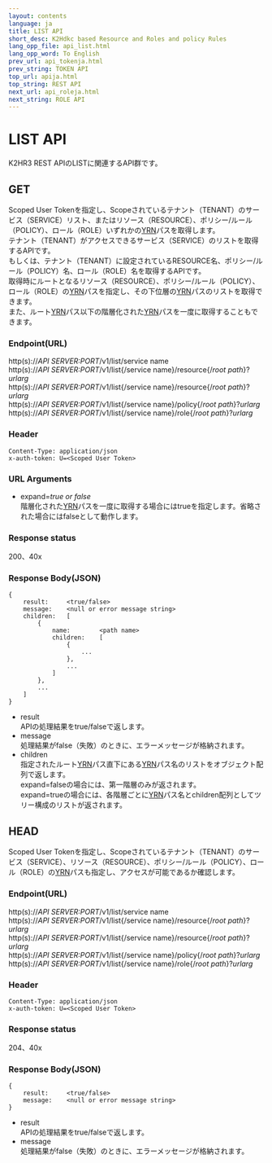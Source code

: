 ```yaml
---
layout: contents
language: ja
title: LIST API
short_desc: K2Hdkc based Resource and Roles and policy Rules
lang_opp_file: api_list.html
lang_opp_word: To English
prev_url: api_tokenja.html
prev_string: TOKEN API
top_url: apija.html
top_string: REST API
next_url: api_roleja.html
next_string: ROLE API
---
```


# LIST API
K2HR3 REST APIのLISTに関連するAPI群です。

## GET
Scoped User Tokenを指定し、Scopeされているテナント（TENANT）のサービス（SERVICE）リスト、またはリソース（RESOURCE）、ポリシー/ルール（POLICY）、ロール（ROLE）いずれかの[YRN](detail_variousja.html)パスを取得します。  
テナント（TENANT）がアクセスできるサービス（SERVICE）のリストを取得するAPIです。  
もしくは、テナント（TENANT）に設定されているRESOURCE名、ポリシー/ルール（POLICY）名、ロール（ROLE）名を取得するAPIです。  
取得時にルートとなるリソース（RESOURCE）、ポリシー/ルール（POLICY）、ロール（ROLE）の[YRN](detail_variousja.html)パスを指定し、その下位層の[YRN](detail_variousja.html)パスのリストを取得できます。  
また、ルート[YRN](detail_variousja.html)パス以下の階層化された[YRN](detail_variousja.html)パスを一度に取得することもできます。

### Endpoint(URL)
http(s)://_API SERVER:PORT_/v1/list/service name  
http(s)://_API SERVER:PORT_/v1/list{/service name}/resource{/_root path_}?_urlarg_  
http(s)://_API SERVER:PORT_/v1/list{/service name}/resource{/_root path_}?_urlarg_  
http(s)://_API SERVER:PORT_/v1/list{/service name}/policy{/_root path_}?_urlarg_  
http(s)://_API SERVER:PORT_/v1/list{/service name}/role{/_root path_}?_urlarg_  

### Header
```
Content-Type: application/json
x-auth-token: U=<Scoped User Token>
```

### URL Arguments
- expand=_true or false_  
階層化された[YRN](detail_variousja.html)パスを一度に取得する場合にはtrueを指定します。省略された場合にはfalseとして動作します。

### Response status
200、40x

### Response Body(JSON)
```
{
    result:     <true/false>
    message:    <null or error message string>
    children:   [
        {
            name:        <path name>
            children:    [
                {
                    ...
                },
                ...
            ]
        },
        ...
    ]
}
```

- result  
APIの処理結果をtrue/falseで返します。
- message  
処理結果がfalse（失敗）のときに、エラーメッセージが格納されます。
- children  
指定されたルート[YRN](detail_variousja.html)パス直下にある[YRN](detail_variousja.html)パス名のリストをオブジェクト配列で返します。  
expand=falseの場合には、第一階層のみが返されます。  
expand=trueの場合には、各階層ごとに[YRN](detail_variousja.html)パス名とchildren配列としてツリー構成のリストが返されます。


## HEAD
Scoped User Tokenを指定し、Scopeされているテナント（TENANT）のサービス（SERVICE）、リソース（RESOURCE）、ポリシー/ルール（POLICY）、ロール（ROLE）の[YRN](detail_variousja.html)パスも指定し、アクセスが可能であるか確認します。

### Endpoint(URL)
http(s)://_API SERVER:PORT_/v1/list/service name  
http(s)://_API SERVER:PORT_/v1/list{/service name}/resource{/_root path_}?_urlarg_  
http(s)://_API SERVER:PORT_/v1/list{/service name}/resource{/_root path_}?_urlarg_  
http(s)://_API SERVER:PORT_/v1/list{/service name}/policy{/_root path_}?_urlarg_  
http(s)://_API SERVER:PORT_/v1/list{/service name}/role{/_root path_}?_urlarg_  

### Header
```
Content-Type: application/json
x-auth-token: U=<Scoped User Token>
```

### Response status
204、40x

### Response Body(JSON)
```
{
    result:     <true/false>
    message:    <null or error message string>
}
```

- result  
APIの処理結果をtrue/falseで返します。
- message  
処理結果がfalse（失敗）のときに、エラーメッセージが格納されます。

